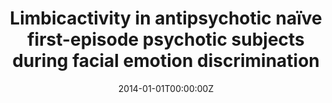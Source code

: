 ---
title: "Limbicactivity in antipsychotic naïve first-episode psychotic subjects during facial emotion discrimination"
authors:
- Daniel Bergé
- Susanna Carmona
- Purificación Salgado
- Mariana Rovira
- Antoni Bulbena
- Óscar Vilarroya
date: "2014-01-01T00:00:00Z"
doi: ""
publishDate: "2014-01-01T00:00:00Z"
publication_types: ["2"]
publication: "In *Eur ArchPsychiatry Clin. Neurosci*"
tags:
- Others
featured: false
links:
- name: Link
  url: https://pubmed.ncbi.nlm.nih.gov/24258969/
---